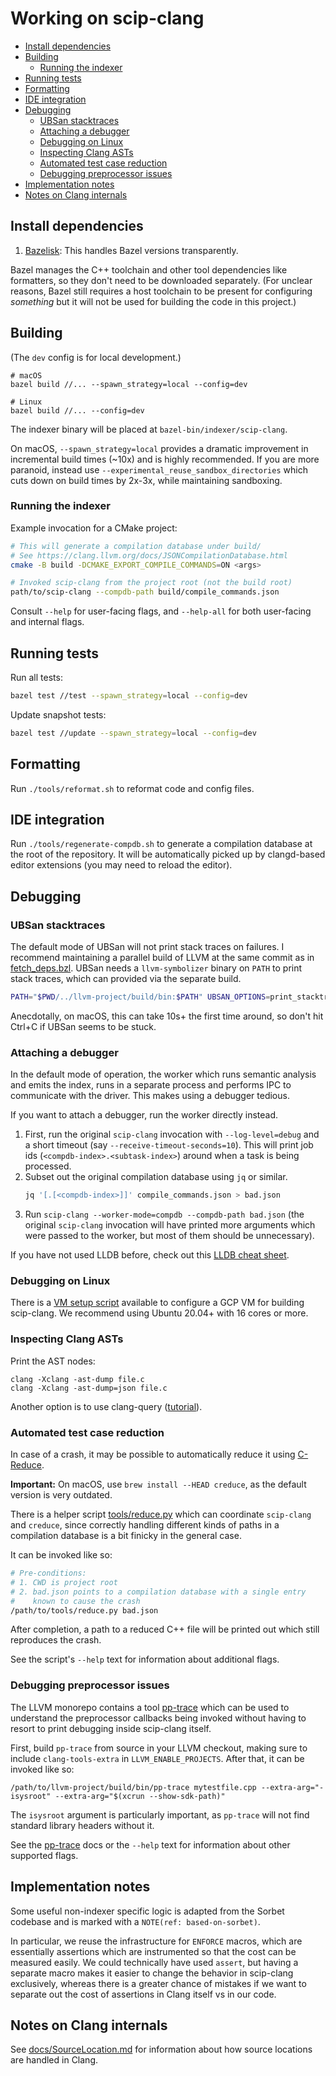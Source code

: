 # Working on scip-clang

- [Install dependencies](#install-dependencies)
- [Building](#building)
  - [Running the indexer](#running-the-indexer)
- [Running tests](#running-tests)
- [Formatting](#formatting)
- [IDE integration](#ide-integration)
- [Debugging](#debugging)
  - [UBSan stacktraces](#ubsan-stacktraces)
  - [Attaching a debugger](#attaching-a-debugger)
  - [Debugging on Linux](#debugging-on-linux)
  - [Inspecting Clang ASTs](#inspecting-clang-asts)
  - [Automated test case reduction](#automated-test-case-reduction)
  - [Debugging preprocessor issues](#debugging-preprocessor-issues)
- [Implementation notes](#implementation-notes)
- [Notes on Clang internals](#notes-on-clang-internals)

## Install dependencies

1. [Bazelisk](https://github.com/bazelbuild/bazelisk): This handles Bazel versions
   transparently.

Bazel manages the C++ toolchain and other tool dependencies like formatters,
so they don't need to be downloaded separately.
(For unclear reasons, Bazel still requires
a host toolchain to be present for configuring _something_
but it will not be used for building the code in this project.)

## Building

(The `dev` config is for local development.)

```
# macOS
bazel build //... --spawn_strategy=local --config=dev

# Linux
bazel build //... --config=dev
```

The indexer binary will be placed at `bazel-bin/indexer/scip-clang`.

On macOS, `--spawn_strategy=local` provides a dramatic improvement
in incremental build times (~10x) and is highly recommended.
If you are more paranoid, instead use
`--experimental_reuse_sandbox_directories` which cuts down
on build times by 2x-3x, while maintaining sandboxing.

### Running the indexer

Example invocation for a CMake project:

```bash
# This will generate a compilation database under build/
# See https://clang.llvm.org/docs/JSONCompilationDatabase.html
cmake -B build -DCMAKE_EXPORT_COMPILE_COMMANDS=ON <args>

# Invoked scip-clang from the project root (not the build root)
path/to/scip-clang --compdb-path build/compile_commands.json
```

Consult `--help` for user-facing flags, and `--help-all` for both user-facing and internal flags.

## Running tests

Run all tests:

```bash
bazel test //test --spawn_strategy=local --config=dev
```

Update snapshot tests:

```bash
bazel test //update --spawn_strategy=local --config=dev
```

## Formatting

Run `./tools/reformat.sh` to reformat code and config files.

## IDE integration

Run `./tools/regenerate-compdb.sh` to generate a compilation database
at the root of the repository. It will be automatically
picked up by clangd-based editor extensions (you may
need to reload the editor).

## Debugging

### UBSan stacktraces

The default mode of UBSan will not print stack traces on failures.
I recommend maintaining a parallel build of LLVM
at the same commit as in [fetch_deps.bzl](/fetch_deps.bzl).
UBSan needs a `llvm-symbolizer` binary on `PATH`
to print stack traces, which can provided via the separate build.

```bash
PATH="$PWD/../llvm-project/build/bin:$PATH" UBSAN_OPTIONS=print_stacktrace=1 <scip-clang invocation>
```

Anecdotally, on macOS, this can take 10s+ the first time around,
so don't hit Ctrl+C if UBSan seems to be stuck.

### Attaching a debugger

In the default mode of operation, the worker which runs semantic
analysis and emits the index, runs in a separate process and
performs IPC to communicate with the driver.
This makes using a debugger tedious.

If you want to attach a debugger, run the worker directly instead.

1. First, run the original `scip-clang` invocation with `--log-level=debug`
   and a short timeout (say `--receive-timeout-seconds=10`).
   This will print job ids (`<compdb-index>.<subtask-index>`)
   around when a task is being processed.
2. Subset out the original compilation database using `jq` or similar.
    ```bash
    jq '[.[<compdb-index>]]' compile_commands.json > bad.json
    ```
3. Run `scip-clang --worker-mode=compdb --compdb-path bad.json`
   (the original `scip-clang` invocation will have printed more arguments
   which were passed to the worker, but most of them
   should be unnecessary).

If you have not used LLDB before, check out this
[LLDB cheat sheet](https://www.nesono.com/sites/default/files/lldb%20cheat%20sheet.pdf).

### Debugging on Linux

There is a [VM setup script](/tools/vm-setup.sh) available
to configure a GCP VM for building scip-clang.
We recommend using Ubuntu 20.04+ with 16 cores or more.

### Inspecting Clang ASTs

Print the AST nodes:

```
clang -Xclang -ast-dump file.c
clang -Xclang -ast-dump=json file.c
```

Another option is to use clang-query ([tutorial](https://devblogs.microsoft.com/cppblog/exploring-clang-tooling-part-2-examining-the-clang-ast-with-clang-query/)).

### Automated test case reduction

In case of a crash, it may be possible to automatically reduce
it using [C-Reduce](https://github.com/csmith-project/creduce).

**Important:**
On macOS, use `brew install --HEAD creduce`,
as the default version is very outdated.

There is a helper script [tools/reduce.py](/tools/reduce.py)
which can coordinate `scip-clang` and `creduce`,
since correctly handling different kinds of paths in a compilation database
is a bit finicky in the general case.

It can be invoked like so:

```bash
# Pre-conditions:
# 1. CWD is project root
# 2. bad.json points to a compilation database with a single entry
#    known to cause the crash
/path/to/tools/reduce.py bad.json
```

After completion, a path to a reduced C++ file will be printed out
which still reproduces the crash.

See the script's `--help` text for information about additional flags.

### Debugging preprocessor issues

The LLVM monorepo contains a tool
[pp-trace](https://clang.llvm.org/extra/pp-trace.html)
which can be used to understand
the preprocessor callbacks being invoked
without having to resort to
print debugging inside scip-clang itself.

First, build `pp-trace` from source in your LLVM checkout,
making sure to include `clang-tools-extra` in `LLVM_ENABLE_PROJECTS`.
After that, it can be invoked like so:

```
/path/to/llvm-project/build/bin/pp-trace mytestfile.cpp --extra-arg="-isysroot" --extra-arg="$(xcrun --show-sdk-path)"
```

The `isysroot` argument is particularly important,
as `pp-trace` will not find standard library headers without it.

See the [pp-trace](https://clang.llvm.org/extra/pp-trace.html) docs
or  the `--help` text for information about other supported flags.

## Implementation notes

<!-- NOTE(def: based-on-sorbet) -->
Some useful non-indexer specific logic is adapted from the Sorbet
codebase and is marked with a `NOTE(ref: based-on-sorbet)`.

In particular, we reuse the infrastructure for `ENFORCE` macros,
which are essentially assertions which are instrumented so
that the cost can be measured easily.
We could technically have used `assert`,
but having a separate macro makes it easier to change
the behavior in scip-clang exclusively, whereas there is a
greater chance of mistakes if we want to separate out the
cost of assertions in Clang itself vs in our code.

## Notes on Clang internals

See [docs/SourceLocation.md](/docs/SourceLocation.md) for information
about how source locations are handled in Clang.
